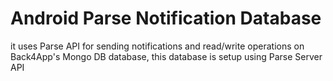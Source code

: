 # Android Parse Notification Database
it uses Parse API for sending notifications and read/write operations on Back4App's Mongo DB database, this database is setup using Parse Server API
